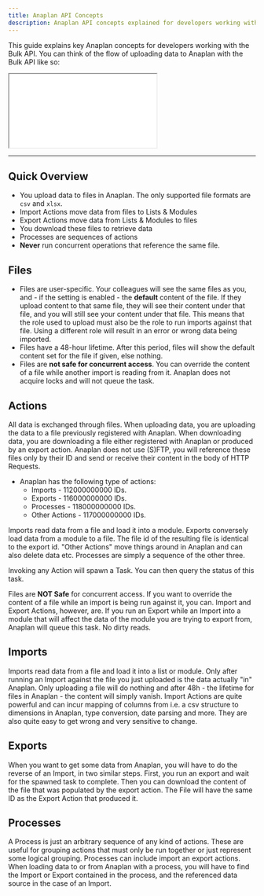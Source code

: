```yaml
---
title: Anaplan API Concepts
description: Anaplan API concepts explained for developers working with the Bulk API.
---
```


This guide explains key Anaplan concepts for developers working with the Bulk API. You can think of the flow of uploading data to Anaplan with the Bulk API like so:

<iframe id="bulk-overview"  src="../assets/overview.html"></iframe>

---

## Quick Overview

- You upload data to files in Anaplan. The only supported file formats are `csv` and `xlsx`.
- Import Actions move data from files to Lists & Modules
- Export Actions move data from Lists & Modules to files
- You download these files to retrieve data
- Processes are sequences of actions
- **Never** run concurrent operations that reference the same file.


## Files

- Files are user-specific. Your colleagues will see the same files as you, and - if the setting is enabled - the **default** content of the file. If they upload content to that same file, they will see their content under that file, and you will still see your content under that file. This means that the role used to upload must also be the role to run imports against that file. Using a different role will result in an error or wrong data being imported.
- Files have a 48-hour lifetime. After this period, files will show the default content set for the file if given, else nothing.
- Files are **not safe for concurrent access**. You can override the content of a file while another import is reading
  from it. Anaplan does not acquire locks and will not queue the task.

## Actions

All data is exchanged through files. When uploading data, you are uploading the data to a file previously registered
with Anaplan. When downloading data, you are downloading a file either registered with Anaplan or produced by an
export action. Anaplan does not use (S)FTP, you will reference these files only by their ID and send or receive their
content in the body of HTTP Requests.

- Anaplan has the following type of actions:
    - Imports - 112000000000 IDs.
    - Exports - 116000000000 IDs.
    - Processes - 118000000000 IDs.
    - Other Actions - 117000000000 IDs.

Imports read data from a file and load it into a module. Exports conversely load data from a module to a file. The
file id of the resulting file is identical to the export id. "Other Actions" move things around in Anaplan and can
also delete data etc. Processes are simply a sequence of the other three.

Invoking any Action will spawn a Task. You can then query the status of this task.

Files are **NOT Safe** for concurrent access. If you want to override the content of a file while an import is being
run against it, you can. Import and Export Actions, however, are. If you run an Export while an Import into a module
that will affect the data of the module you are trying to export from, Anaplan will queue this task. No dirty reads.

## Imports

Imports read data from a file and load it into a list or module. Only after running an Import against the file you just
uploaded is the data actually "in" Anaplan. Only uploading a file will do nothing and after 48h - the lifetime for files
in Anaplan - the content will simply vanish. Import Actions are quite powerful and can incur mapping of columns from
i.e. a csv structure to dimensions in Anaplan, type conversion, date parsing and more. They are also quite easy to get
wrong and very sensitive to change.

## Exports

When you want to get some data from Anaplan, you will have to do the reverse of an Import, in two similar steps. First,
you run an export and wait for the spawned task to complete. Then you can download the content of the file that was
populated by the export action. The File will have the same ID as the Export Action that produced it.

## Processes

A Process is just an arbitrary sequence of any kind of actions. These are useful for grouping actions that must only be
run together or just represent some logical grouping. Processes can include import an export actions. When loading data
to or from Anaplan with a process, you will have to find the Import or Export contained in the process, and the
referenced data source in the case of an Import.
